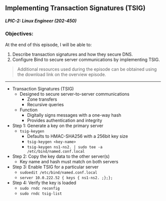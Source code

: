 ## Implementing Transaction Signatures (TSIG)  
##### LPIC-2: Linux Engineer (202-450)  

### Objectives:  

At the end of this episode, I will be able to:  

1. Describe transaction signatures and how they secure DNS. 
2. Configure Bind to secure server communications by implementing TSIG. 

>Additional resources used during the episode can be obtained using the download link on the overview episode.  

-----------------------------------------------------------

* Transaction Signatures (TSIG)
	+ Designed to secure server-to-server communications
		- Zone transfers
		- Recursive queries
	+ Function
		- Digitally signs messages with a one-way hash
		- Provides authentication and integrity
* Step 1: Generate a key on the primary server
	+ `tsig-keygen`
		- Defaults to HMAC-SHA256 with a 256bit key size
		- `tsig-keygen <key-name>`
		- `tsig-keygen ns1-ns2. | sudo tee -a /etc/bind/named.conf.local`
* Step 2: Copy the key data to the other server(s)
	+ Key name and hash must match on both servers
* Step 3: Enable TSIG for a particular server
	+ `sudoedit /etc/bind/named.conf.local`
	+ `server 10.0.222.52 { keys { ns1-ns2. ;};};`
* Step 4: Verify the key is loaded
	+ `sudo rndc reconfig`
	+ `sudo rndc tsig-list`
